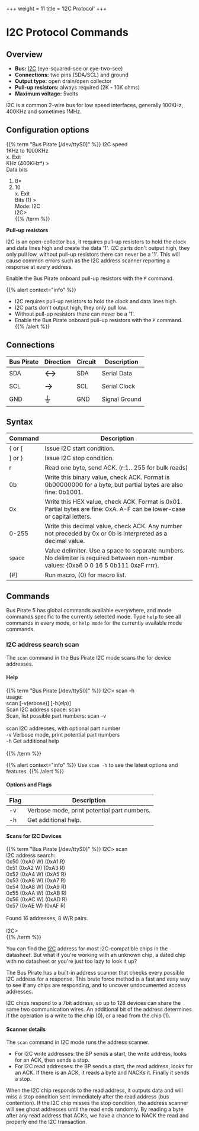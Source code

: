 +++
weight = 11
title = 'I2C Protocol'
+++


# I2C Protocol Commands

## Overview

-   **Bus:** [I2C](http://en.wikipedia.org/wiki/I2c) (eye-squared-see or
    eye-two-see)
-   **Connections:** two pins (SDA/SCL) and ground
-   **Output type:** open drain/open collector
-   **Pull-up resistors:** always required (2K - 10K ohms)
-   **Maximum voltage:** 5volts

I2C is a common 2-wire bus for low speed interfaces, generally 100KHz, 400KHz and sometimes 1MHz.

## Configuration options

{{% term "Bus Pirate [/dev/ttyS0]" %}}
<span className="bp-info">I2C speed</span><br/>
 1KHz to 1000KHz<br/>
 x. <span className="bp-info">Exit</span><br/>
<span className="bp-prompt">KHz (</span>400KHz*<span className="bp-prompt">) ></span> <br/>
<span className="bp-info">Data bits</span><br/>
 1. <span className="bp-info">8*</span><br/>
 2. <span className="bp-info">10</span><br/>
 x. <span className="bp-info">Exit</span><br/>
<span className="bp-prompt">Bits (</span>1<span className="bp-prompt">) ></span> <br/>
<span className="bp-info">Mode:</span> I2C<br/>
<span className="bp-prompt">I2C></span> <br/>
{{% /term %}}

**Pull-up resistors**

I2C is an open-collector bus, it requires pull-up resistors to hold the
clock and data lines high and create the data '1'. I2C parts don't
output high, they only pull low, without pull-up resistors there can
never be a '1'. This will cause common errors such as the I2C address
scanner reporting a response at every address. 

Enable the Bus Pirate onboard pull-up resistors with the ```P``` command.

{{% alert context="info" %}}
- I2C requires pull-up resistors to hold the clock and data lines high.
- I2C parts don't output high, they only pull low.
- Without pull-up resistors there can never be a '1'. 
- Enable the Bus Pirate onboard pull-up resistors with the ```P``` command.
{{% /alert %}}

## Connections

| Bus Pirate | Direction                     | Circuit | Description   |
|------------|--------------------------|---------|---------------|
| SDA       | <font size="+2">↔</font> | SDA     | Serial Data   |
| SCL        | <font size="+2">→</font> | SCL     | Serial Clock  |
| GND        | <font size="+2">⏚</font> | GND     | Signal Ground |

## Syntax

|Command|Description|
|-------|-----------|
| \{ or [ | Issue I2C start condition. |
| ] or } | Issue I2C stop condition. |
| r       | Read one byte, send ACK. (r:1…255 for bulk reads)|
| 0b      | Write this binary value, check ACK. Format is 0b00000000 for a byte, but partial bytes are also fine: 0b1001.|
| 0x      | Write this HEX value, check ACK. Format is 0x01. Partial bytes are fine: 0xA. A-F can be lower-case or capital letters. |
| 0-255   | Write this decimal value, check ACK. Any number not preceded by 0x or 0b is interpreted as a decimal value. |
| ```space```| Value delimiter. Use a space to separate numbers. No delimiter is required between non-number values: \{0xa6 0 0 16 5 0b111 0xaF rrrr}. |
| \(#\)   | Run macro, (0) for macro list. |

## Commands

Bus Pirate 5 has global commands available everywhere, and mode commands specific to the currently selected mode. Type ```help``` to see all commands in every mode, or ```help mode``` for the currently available mode commands.

### I2C address search scan

The ```scan``` command in the Bus Pirate I2C mode scans the for device addresses.

#### Help

{{% term "Bus Pirate [/dev/ttyS0]" %}}
<span className="bp-prompt">I2C></span> scan -h<br/>
usage:<br/>
<span className="bp-info">scan	[-v(erbose)] [-h(elp)]</span><br/>
<span className="bp-info">Scan I2C address space: scan</span><br/>
<span className="bp-info">Scan, list possible part numbers: scan -v</span><br/>
<br/>
<span className="bp-info">scan I2C addresses, with optional part number</span><br/>
<span className="bp-prompt">-v</span>	<span className="bp-info">Verbose mode, print potential part numbers</span><br/>
<span className="bp-prompt">-h</span>	<span className="bp-info">Get additional help</span><br/>
<br/>
{{% /term %}}

{{% alert context="info" %}}
Use ```scan -h``` to see the latest options and features.
{{% /alert %}}

#### Options and Flags 

|Flag|Description|
|----|-----------|
| -v | Verbose mode, print potential part numbers. |    
|-h | Get additional help. |

#### Scans for I2C Devices

{{% term "Bus Pirate [/dev/ttyS0]" %}}
<span className="bp-prompt">I2C></span> scan<br/>
I2C address search:<br/>
0x50 (0xA0 W) (0xA1 R)<br/>
0x51 (0xA2 W) (0xA3 R)<br/>
0x52 (0xA4 W) (0xA5 R)<br/>
0x53 (0xA6 W) (0xA7 R)<br/>
0x54 (0xA8 W) (0xA9 R)<br/>
0x55 (0xAA W) (0xAB R)<br/>
0x56 (0xAC W) (0xAD R)<br/>
0x57 (0xAE W) (0xAF R)<br/>
<br/>
Found 16 addresses, 8 W/R pairs.<br/>
<br/>
<span className="bp-prompt">I2C></span> <br/>
{{% /term %}}

You can find the [I2C](http://en.wikipedia.org/wiki/I%C2%B2C) address
for most I2C-compatible chips in the datasheet. But what if you're
working with an unknown chip, a dated chip with no datasheet or you're
just too lazy to look it up?

The Bus Pirate has a built-in address scanner that checks every possible I2C address for a
response. This brute force method is a fast and easy way to see if any
chips are responding, and to uncover undocumented access addresses.

I2C chips respond to a 7bit address, so up to 128 devices can share the
same two communication wires. An additional bit of the address
determines if the operation is a write to the chip (0), or a read from
the chip (1).

#### Scanner details

The ```scan``` command in I2C mode runs the address scanner.

-   For I2C write addresses: the BP sends a start, the write address,
    looks for an ACK, then sends a stop.
-   For I2C read addresses: the BP sends a start, the read address,
    looks for an ACK. If there is an ACK, it reads a byte and NACKs it.
    Finally it sends a stop.

When the I2C chip responds to the read address, it outputs data and will
miss a stop condition sent immediately after the read address (bus
contention). If the I2C chip misses the stop condition, the address
scanner will see ghost addresses until the read ends randomly. By
reading a byte after any read address that ACKs, we have a chance to
NACK the read and properly end the I2C transaction.

<!--

## ACK/NACK management

These examples read and write from the RAM of a DS1307 RTC chip.
```
I2C> [0xd1 rrrr]
I2C START CONDITION
WRITE: 0xD1 GOT ACK: YES**<<<read address** 
READ: 0×07 ACK **<<<sent ACK*[ 
READ: 0x06 ACK 
READ: 0x05 ACK 
READ: 0x04 NACK **<<<last read before STOP, sent NACK** 
I2C STOP CONDITION 
I2C>
```
I2C read operations must be ACKed
or NACKed by the host (the Bus Pirate). The Bus Pirate automates this,
but you should know a few rules about how it works.

The I2C library doesn't ACK/NACK a read operation until the following
command. If the next command is a STOP (or START) the Bus Pirate sends a
NACK bit. On all other commands it sends an ACK bit. The terminal output
displays the (N)ACK status. 
```
I2C> [0xd1 r:5] 
I2C START CONDITION
WRITE: 0xD1 GOT ACK: YES 
BULK READ 0×05 BYTES: 
0×07 ACK 0×06 ACK 0×05 ACK 0×04 ACK 0×03 NACK 
I2C STOP CONDITION 
I2C> 
```
Nothing changes for write commands because the slave ACKs to the Bus Pirate during
writes. Here’s an example using the bulk read command (r:5).
```
I2C>[0xd1 r **<<<setup and read one byte** 
I2C START CONDITION 
WRITE: 0xD1 GOT ACK: YES 
READ: 0x07 *(N)ACK PENDING **<<<no ACK sent yet** 
I2C>r**<<<read another byte** 
ACK**<<<ACK for previous byte** 
READ: 0x06 *(N)ACK PENDING**<<<no ACK yet** 
I2C>] **<<<STOP command** 
NACK **<<<next command is STOP, so NACK** 
I2C STOP CONDITION 
I2C> 
```
A consequence of the
delayed ACK/NACK system is that partial transactions will leave read
operations incomplete.

Here, we setup a read operation ([0xd1) and read a byte (r). Since the
Bus Pirate has no way of knowing if the next operation will be another
read (r) or a stop condition (]), it leaves the ninth bit hanging. The
warning “*(N)ACK PENDING” alerts you to this state.

Our next command is another read (r), so the Bus Pirate ACKs the
previous read and gets another byte. Again, it leaves the (N)ACK bit
pending until the next command.

The final command is STOP (]). The Bus Pirate ends the read with a NACK
and then sends the stop condition.
-->

